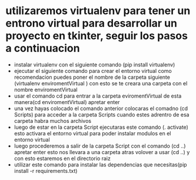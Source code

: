 # utilizaremos virtualenv para tener un entrono virtual para desarrollar un proyecto en tkinter, seguir los pasos a continuacion
- instalar virtualenv con el siguiente comando (pip install virtualenv)
- ejecutar el siguiente comando para crear el entorno virtual como recomendacion puedes poner el nombre de la carpeta siguiente (virtualenv enviromentVirtual ) con esto se te creara una carpeta con el nombre enviromentVirtual
- usar el comando cd para entrar a la carpeta eviromentVirtual de esta manera(cd enviromentVirtual) apretar enter
- una vez hayas colocado el comando anterior colocaras el comadno (cd Scripts) para acceder a la carpeta Scripts cuando estes adrentro de esa carpeta habra muchos archivos
- luego de estar en la carpeta Script ejecutaras este comando (. activate) esto activara el entorno virtual para poder instalar modulos en el entorno virtual
- luego procederemos a salir de la carpeta Script con el comando (cd ..) apretar enter
esto nos llevara a una carpeta atras volover a usar (cd ..) y con esto estaremos en el directorio raiz
- utilizar este comando para instalar las dependencias que necesitas(pip install -r requirements.txt)